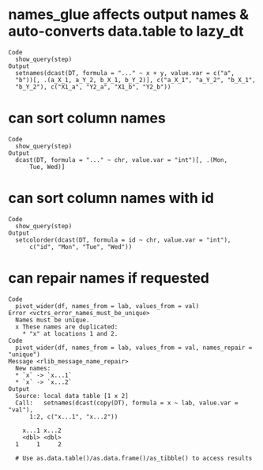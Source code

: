 # names_glue affects output names & auto-converts data.table to lazy_dt

    Code
      show_query(step)
    Output
      setnames(dcast(DT, formula = "..." ~ x + y, value.var = c("a", 
      "b"))[, .(a_X_1, a_Y_2, b_X_1, b_Y_2)], c("a_X_1", "a_Y_2", "b_X_1", 
      "b_Y_2"), c("X1_a", "Y2_a", "X1_b", "Y2_b"))

# can sort column names

    Code
      show_query(step)
    Output
      dcast(DT, formula = "..." ~ chr, value.var = "int")[, .(Mon, 
          Tue, Wed)]

# can sort column names with id

    Code
      show_query(step)
    Output
      setcolorder(dcast(DT, formula = id ~ chr, value.var = "int"), 
          c("id", "Mon", "Tue", "Wed"))

# can repair names if requested

    Code
      pivot_wider(df, names_from = lab, values_from = val)
    Error <vctrs_error_names_must_be_unique>
      Names must be unique.
      x These names are duplicated:
        * "x" at locations 1 and 2.
    Code
      pivot_wider(df, names_from = lab, values_from = val, names_repair = "unique")
    Message <rlib_message_name_repair>
      New names:
      * `x` -> `x...1`
      * `x` -> `x...2`
    Output
      Source: local data table [1 x 2]
      Call:   setnames(dcast(copy(DT), formula = x ~ lab, value.var = "val"), 
          1:2, c("x...1", "x...2"))
      
        x...1 x...2
        <dbl> <dbl>
      1     1     2
      
      # Use as.data.table()/as.data.frame()/as_tibble() to access results

